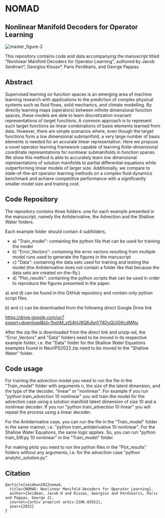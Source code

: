 # NOMAD
## Nonlinear Manifold Decoders for Operator Learning

![master_figure-2](https://user-images.githubusercontent.com/3844367/195421218-164f4be9-f258-4bed-acba-484d67cae7a3.png)

This repository contains code and data accompanying the manuscript titled "Nonlinear Manifold Decoders for Operator Learning", authored by Jacob Seidman*, Georgios Kissas*, Paris Perdikaris, and George Pappas.

## Abstract

Supervised learning on function spaces is an emerging area of machine learning research with applications to the prediction of complex physical systems such as fluid flows, solid mechanics, and climate modelling.  By directly learning maps (operators) between infinite dimensional function spaces, these models are able to learn discretization invariant representations of target functions.  A common approach is to represent such target functions as linear combinations of basis elements learned from data. However, there are simple scenarios where, even though the target functions form a low dimensional submanifold, a very large number of basis elements is needed for an accurate linear representation. Here we propose a novel operator learning framework capable of learning  finite-dimensional coordinate representations for nonlinear submanifolds in function spaces.  We show this method is able to accurately learn low dimensional representations of solution manifolds to partial differential equations while outperforming linear models of larger size.  Additionally, we compare to state-of-the-art operator learning methods on a complex fluid dynamics benchmark and achieve competitive performance with a significantly smaller model size and training cost.

## Code Repository

The repository contains three folders: one for each example presented in the manuscript, namely the Antiderivative, the Advection and the Shallow Water
folders. 

Each example folder should contain 4 subfolders,

- a) "Train_model": containing the python file that can be used for training the model
- b) "Error_Vectors": containing the error vectors resulting from multiple model runs used to generate the figures in the manuscript
- c) "Data": containing the data sets used for training and testing the model (the Antiderivative does not contain a folder like that
   because the data sets are created on-the-fly.)
- d) "Plot_results": containing the python scripts that can be used in order to reproduce the figures presented in the paper.

a) and d) can be found in this GitHub repository and contain only python script files.

b) and c) can be downloaded from the following direct Google Drive link

https://drive.google.com/uc?export=download&id=1hshM_vtS4hU9Q6JbnY74DyQUiGKcdMNu

After the zip file is downloaded from the direct link and unzip-ed, the "Error_Vectors" and "Data" folders need to be moved in its respective example folder, i.e. the "Data" folder for the Shallow Water Equations examples found in NeurIPS2022.zip need to be moved to the "Shallow Water" folder.

## Code usage

For training the advection model you need to run the file in the "Train_model" folder with arguments n, the size of the latent dimension, and the type of the decoder, "linear" or "nonlinear". For example if you run "python train_advection 10 nonlinear" you will train the model for the advection case using a solution manifold latent dimension of size 10 and a nonlinear decoder. If you run "python train_advection 10 linear" you will repeat the process using a linear decoder.

For the Antiderivative case, you can run the file in the "Train_model" folder in the same manner, i.e. "python train_antiderivative 10 nonlinear". For the Shallow Water Equations, the same logic applies. So, you can run "python train_SW.py 10 nonlinear" in the "Train_model" folder.

For making plots you need to run the python files in the "Plot_results" folders without any arguments, i.e. for the advection case "python analytic_solution.py". 


## Citation

    @article{seidman2022nomad,
      title={NOMAD: Nonlinear Manifold Decoders for Operator Learning},
      author={Seidman, Jacob H and Kissas, Georgios and Perdikaris, Paris and Pappas, George J},
      journal={arXiv preprint arXiv:2206.03551},
      year={2022}
    }
